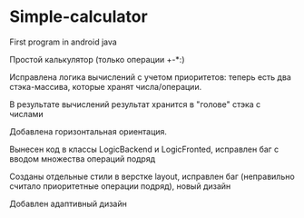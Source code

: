 # Simple-calculator
First program in android java

Простой калькулятор (только операции +-*:)

Исправлена логика вычислений с учетом приоритетов: теперь есть два стэка-массива, которые хранят числа/операции. 

В результате вычислений результат хранится в "голове" стэка с числами

Добавлена горизонтальная ориентация.

Вынесен код в классы LogicBackend и LogicFronted, исправлен баг с вводом множества операций подряд

Созданы отдельные стили в верстке layout, исправлен баг (неправильно считало приоритетные операции подряд), новый дизайн

Добавлен адаптивный дизайн
